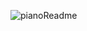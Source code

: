 ![pianoReadme](https://user-images.githubusercontent.com/81442452/114456869-48674980-9bd5-11eb-86ec-ab750e1cd90c.png)
